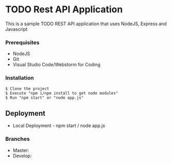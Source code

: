 # TODO Rest API Application

This is a sample TODO REST API application that uses NodeJS, Express and Javascript

### Prerequisites

* NodeJS
* Git
* Visual Studio Code/Webstorm for Coding

### Installation

```
$ Clone the project
$ Execute "npm i/npm install to get node modules"
$ Run "npm start" or "node app.js"
```

## Deployment

* Local Deployment - npm start / node app.js

### Branches

* Master:
* Develop: